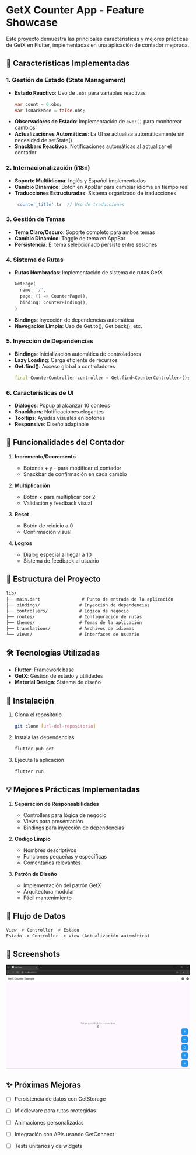 
# GetX Counter App - Feature Showcase

Este proyecto demuestra las principales características y mejores prácticas de GetX en Flutter, implementadas en una aplicación de contador mejorada.

## 🌟 Características Implementadas

### 1. Gestión de Estado (State Management)
- **Estado Reactivo**: Uso de `.obs` para variables reactivas
  ```dart
  var count = 0.obs;
  var isDarkMode = false.obs;
  ```
- **Observadores de Estado**: Implementación de `ever()` para monitorear cambios
- **Actualizaciones Automáticas**: La UI se actualiza automáticamente sin necesidad de setState()
- **Snackbars Reactivos**: Notificaciones automáticas al actualizar el contador

### 2. Internacionalización (i18n)
- **Soporte Multiidioma**: Inglés y Español implementados
- **Cambio Dinámico**: Botón en AppBar para cambiar idioma en tiempo real
- **Traducciones Estructuradas**: Sistema organizado de traducciones
  ```dart
  'counter_title'.tr  // Uso de traducciones
  ```

### 3. Gestión de Temas
- **Tema Claro/Oscuro**: Soporte completo para ambos temas
- **Cambio Dinámico**: Toggle de tema en AppBar
- **Persistencia**: El tema seleccionado persiste entre sesiones

### 4. Sistema de Rutas
- **Rutas Nombradas**: Implementación de sistema de rutas GetX
  ```dart
  GetPage(
    name: '/',
    page: () => CounterPage(),
    binding: CounterBinding(),
  )
  ```
- **Bindings**: Inyección de dependencias automática
- **Navegación Limpia**: Uso de Get.to(), Get.back(), etc.

### 5. Inyección de Dependencias
- **Bindings**: Inicialización automática de controladores
- **Lazy Loading**: Carga eficiente de recursos
- **Get.find()**: Acceso global a controladores
  ```dart
  final CounterController controller = Get.find<CounterController>();
  ```

### 6. Características de UI
- **Diálogos**: Popup al alcanzar 10 conteos
- **Snackbars**: Notificaciones elegantes
- **Tooltips**: Ayudas visuales en botones
- **Responsive**: Diseño adaptable

## 🚀 Funcionalidades del Contador

1. **Incremento/Decremento**
   - Botones + y - para modificar el contador
   - Snackbar de confirmación en cada cambio

2. **Multiplicación**
   - Botón × para multiplicar por 2
   - Validación y feedback visual

3. **Reset**
   - Botón de reinicio a 0
   - Confirmación visual

4. **Logros**
   - Dialog especial al llegar a 10
   - Sistema de feedback al usuario

## 📁 Estructura del Proyecto

```
lib/
├── main.dart                # Punto de entrada de la aplicación
├── bindings/               # Inyección de dependencias
├── controllers/            # Lógica de negocio
├── routes/                 # Configuración de rutas
├── themes/                 # Temas de la aplicación
├── translations/           # Archivos de idiomas
└── views/                  # Interfaces de usuario
```

## 🛠️ Tecnologías Utilizadas

- **Flutter**: Framework base
- **GetX**: Gestión de estado y utilidades
- **Material Design**: Sistema de diseño

## 🔧 Instalación

1. Clona el repositorio
   ```bash
   git clone [url-del-repositorio]
   ```

2. Instala las dependencias
   ```bash
   flutter pub get
   ```

3. Ejecuta la aplicación
   ```bash
   flutter run
   ```

## 💡 Mejores Prácticas Implementadas

1. **Separación de Responsabilidades**
   - Controllers para lógica de negocio
   - Views para presentación
   - Bindings para inyección de dependencias

2. **Código Limpio**
   - Nombres descriptivos
   - Funciones pequeñas y específicas
   - Comentarios relevantes

3. **Patrón de Diseño**
   - Implementación del patrón GetX
   - Arquitectura modular
   - Fácil mantenimiento

## 🔄 Flujo de Datos

```
View -> Controller -> Estado
Estado -> Controller -> View (Actualización automática)
```

## 📱 Screenshots

![alt text](image.png)


## ✨ Próximas Mejoras

- [ ] Persistencia de datos con GetStorage
- [ ] Middleware para rutas protegidas
- [ ] Animaciones personalizadas
- [ ] Integración con APIs usando GetConnect
- [ ] Tests unitarios y de widgets

